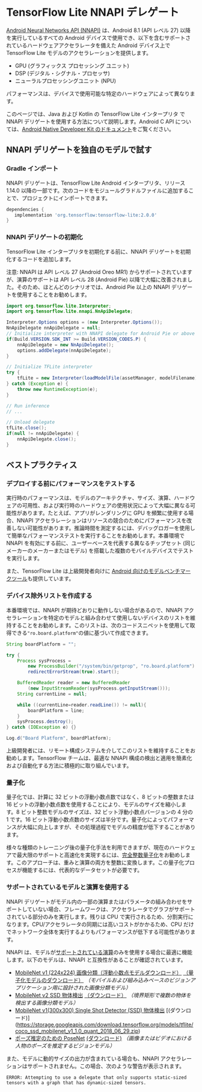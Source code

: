 # TensorFlow Lite NNAPI デレゲート

[Android Neural Networks API (NNAPI)](https://developer.android.com/ndk/guides/neuralnetworks) は、Android 8.1 (API レベル 27) 以降を実行しているすべての Android デバイスで使用でき、以下を含むサポートされているハードウェアアクセラレータを備えた Android デバイス上で TensorFlow Lite モデルのアクセラレーションを提供します。

- GPU (グラフィックス プロセッシング ユニット)
- DSP (デジタル・シグナル・プロセッサ)
- ニューラルプロセッシングユニット (NPU)

パフォーマンスは、デバイスで使用可能な特定のハードウェアによって異なります。

このページでは、Java および Kotlin の TensorFlow Lite インタープリタ で NNAPI デリゲートを使用する方法について説明します。Android C API については、[Android Native Developer Kit のドキュメント](https://developer.android.com/ndk/guides/neuralnetworks)をご覧ください。

## NNAPI デリゲートを独自のモデルで試す

### Gradle インポート

NNAPI デリゲートは、TensorFlow Lite Android インタープリタ、リリース 1.14.0 以降の一部です。次のコードをモジュールグラドルファイルに追加することで、プロジェクトにインポートできます。

```groovy
dependencies {
   implementation 'org.tensorflow:tensorflow-lite:2.0.0'
}
```

### NNAPI デリゲートの初期化

TensorFlow Lite インタープリタを初期化する前に、NNAPI デリゲートを初期化するコードを追加します。

注意: NNAPI は API レベル 27 (Android Oreo MR1) からサポートされていますが、演算のサポートは API レベル 28 (Android Pie) 以降で大幅に改善されました。そのため、ほとんどのシナリオでは、Android Pie 以上の NNAPI デリゲートを使用することをお勧めします。

```java
import org.tensorflow.lite.Interpreter;
import org.tensorflow.lite.nnapi.NnApiDelegate;

Interpreter.Options options = (new Interpreter.Options());
NnApiDelegate nnApiDelegate = null;
// Initialize interpreter with NNAPI delegate for Android Pie or above
if(Build.VERSION.SDK_INT >= Build.VERSION_CODES.P) {
    nnApiDelegate = new NnApiDelegate();
    options.addDelegate(nnApiDelegate);
}

// Initialize TFLite interpreter
try {
    tfLite = new Interpreter(loadModelFile(assetManager, modelFilename), options);
} catch (Exception e) {
    throw new RuntimeException(e);
}

// Run inference
// ...

// Unload delegate
tfLite.close();
if(null != nnApiDelegate) {
    nnApiDelegate.close();
}
```

## ベストプラクティス

### デプロイする前にパフォーマンスをテストする

実行時のパフォーマンスは、モデルのアーキテクチャ、サイズ、演算、ハードウェアの可用性、および実行時のハードウェアの使用状況によって大幅に異なる可能性があります。たとえば、アプリがレンダリングに GPU を頻繁に使用する場合、NNAPI アクセラレーションはリソースの競合のためにパフォーマンスを改善しない可能性があります。推論時間を測定するには、デバッグロガーを使用して簡単なパフォーマンステストを実行することをお勧めします。本番環境で NNAPI を有効にする前に、ユーザーベースを代表する異なるチップセット (同じメーカーのメーカーまたはモデル) を搭載した複数のモバイルデバイスでテストを実行します。

また、TensorFlow Lite は上級開発者向けに [Android 向けのモデルベンチマークツール](https://github.com/tensorflow/tensorflow/tree/master/tensorflow/lite/tools/benchmark)も提供しています。

### デバイス除外リストを作成する

本番環境では、NNAPI が期待どおりに動作しない場合があるので、NNAPI アクセラレーションを特定のモデルと組み合わせて使用しないデバイスのリストを維持することをお勧めします。このリストは、次のコードスニペットを使用して取得できる`"ro.board.platform"`の値に基づいて作成できます。

```java
String boardPlatform = "";

try {
    Process sysProcess =
        new ProcessBuilder("/system/bin/getprop", "ro.board.platform").
        redirectErrorStream(true).start();

    BufferedReader reader = new BufferedReader
        (new InputStreamReader(sysProcess.getInputStream()));
    String currentLine = null;

    while ((currentLine=reader.readLine()) != null){
        boardPlatform = line;
    }
    sysProcess.destroy();
} catch (IOException e) {}

Log.d("Board Platform", boardPlatform);
```

上級開発者には、リモート構成システムを介してこのリストを維持することをお勧めします。TensorFlow チームは、最適な NNAPI 構成の検出と適用を簡素化および自動化する方法に積極的に取り組んでいます。

### 量子化

量子化では、計算に 32 ビットの浮動小数点数ではなく、8 ビットの整数または 16 ビットの浮動小数点数を使用することにより、モデルのサイズを縮小します。8 ビット整数モデルのサイズは、32 ビット浮動小数点バージョンの 4 分の 1 です。16 ビット浮動小数点数のサイズは半分です。量子化によってパフォーマンスが大幅に向上しますが、その処理過程でモデルの精度が低下することがあります。

様々な種類のトレーニング後の量子化手法を利用できますが、現在のハードウェアで最大限のサポートと高速化を実現するには、[完全整数量子化](post_training_quantization#full_integer_quantization_of_weights_and_activations)をお勧めします。このアプローチは、重みと演算の両方を整数に変換します。この量子化プロセスが機能するには、代表的なデータセットが必要です。

### サポートされているモデルと演算を使用する

NNAPI デリゲートがモデル内の一部の演算またはパラメータの組み合わせをサポートしていない場合、フレームワークは、アクセラレータでグラフがサポートされている部分のみを実行します。残りは CPU で実行されるため、分割実行になります。CPU/アクセラレータの同期には高いコストがかかるため、CPU だけでネットワーク全体を実行するよりもパフォーマンスが低下する可能性があります。

NNAPI は、モデルが[サポートされている演算](https://developer.android.com/ndk/guides/neuralnetworks#model)のみを使用する場合に最適に機能します。以下のモデルは、NNAPI と互換性があることが確認されています。

- [MobileNet v1 (224x224) 画像分類（浮動小数点モデルダウンロード）](https://ai.googleblog.com/2017/06/mobilenets-open-source-models-for.html)
    [（量子化モデルのダウンロード）](http://download.tensorflow.org/models/mobilenet_v1_2018_08_02/mobilenet_v1_1.0_224_quant.tgz)
    *（モバイルおよび組み込みベースのビジョンアプリケーション用に設計された画像分類モデル）*
- [MobileNet v2 SSD 物体検出](https://ai.googleblog.com/2018/07/accelerated-training-and-inference-with.html)
    [（ダウンロード）](https://storage.googleapis.com/download.tensorflow.org/models/tflite/gpu/mobile_ssd_v2_float_coco.tflite)
    *（境界矩形で複数の物体を検出する画像分類モデル）*
- [MobileNet v1(300x300) Single Shot Detector (SSD) 物体検出](https://ai.googleblog.com/2018/07/accelerated-training-and-inference-with.html) [(ダウンロード)] (https://storage.googleapis.com/download.tensorflow.org/models/tflite/coco_ssd_mobilenet_v1_1.0_quant_2018_06_29.zip)
- [ポーズ推定のための PoseNet](https://github.com/tensorflow/tfjs-models/tree/master/posenet)
    [(ダウンロード)](https://storage.googleapis.com/download.tensorflow.org/models/tflite/gpu/multi_person_mobilenet_v1_075_float.tflite)
    *（画像またはビデオにおける人物のポーズを推定するビジョンモデル）*

また、モデルに動的サイズの出力が含まれている場合も、NNAPI アクセラレーションはサポートされません。この場合、次のような警告が表示されます。

```none
ERROR: Attempting to use a delegate that only supports static-sized tensors with a graph that has dynamic-sized tensors.
```
